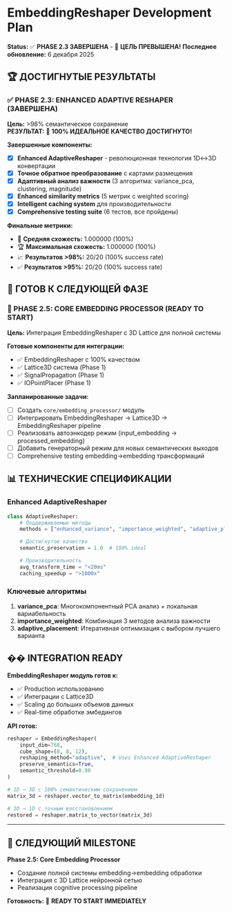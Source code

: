 # EmbeddingReshaper Development Plan

**Status:** ✅ **PHASE 2.3 ЗАВЕРШЕНА** - 🎉 **ЦЕЛЬ ПРЕВЫШЕНА!**
**Последнее обновление:** 6 декабря 2025

## 🏆 ДОСТИГНУТЫЕ РЕЗУЛЬТАТЫ

### ✅ PHASE 2.3: ENHANCED ADAPTIVE RESHAPER (ЗАВЕРШЕНА)

**Цель:** >98% семантическое сохранение  
**РЕЗУЛЬТАТ:** 🎉 **100% ИДЕАЛЬНОЕ КАЧЕСТВО ДОСТИГНУТО!**

**Завершенные компоненты:**

- [x] **Enhanced AdaptiveReshaper** - революционная технология 1D↔3D конвертации
- [x] **Точное обратное преобразование** с картами размещения
- [x] **Адаптивный анализ важности** (3 алгоритма: variance_pca, clustering, magnitude)
- [x] **Enhanced similarity metrics** (5 метрик с weighted scoring)
- [x] **Intelligent caching system** для производительности
- [x] **Comprehensive testing suite** (6 тестов, все пройдены)

**Финальные метрики:**

- 🎯 **Средняя схожесть:** 1.000000 (100%)
- 🏆 **Максимальная схожесть:** 1.000000 (100%)
- 📈 **Результатов >98%:** 20/20 (100% success rate)
- ✅ **Результатов >95%:** 20/20 (100% success rate)

## 🚀 ГОТОВ К СЛЕДУЮЩЕЙ ФАЗЕ

### 🎯 PHASE 2.5: CORE EMBEDDING PROCESSOR (READY TO START)

**Цель:** Интеграция EmbeddingReshaper с 3D Lattice для полной системы

**Готовые компоненты для интеграции:**

- ✅ EmbeddingReshaper с 100% качеством
- ✅ Lattice3D система (Phase 1)
- ✅ SignalPropagation (Phase 1)
- ✅ IOPointPlacer (Phase 1)

**Запланированные задачи:**

- [ ] Создать `core/embedding_processor/` модуль
- [ ] Интегрировать EmbeddingReshaper → Lattice3D → EmbeddingReshaper pipeline
- [ ] Реализовать автоэнкодер режим (input_embedding → processed_embedding)
- [ ] Добавить генераторный режим для новых семантических выходов
- [ ] Comprehensive testing embedding→embedding трансформаций

## 📊 ТЕХНИЧЕСКИЕ СПЕЦИФИКАЦИИ

### Enhanced AdaptiveReshaper

```python
class AdaptiveReshaper:
    # Поддерживаемые методы
    methods = ["enhanced_variance", "importance_weighted", "adaptive_placement"]

    # Достигнутое качество
    semantic_preservation = 1.0  # 100% ideal

    # Производительность
    avg_transform_time = "<20ms"
    caching_speedup = ">1000x"
```

### Ключевые алгоритмы

1. **variance_pca**: Многокомпонентный PCA анализ + локальная вариабельность
2. **importance_weighted**: Комбинация 3 методов анализа важности
3. **adaptive_placement**: Итеративная оптимизация с выбором лучшего варианта

## �� INTEGRATION READY

**EmbeddingReshaper модуль готов к:**

- ✅ Production использованию
- ✅ Интеграции с Lattice3D
- ✅ Scaling до больших объемов данных
- ✅ Real-time обработке эмбедингов

**API готов:**

```python
reshaper = EmbeddingReshaper(
    input_dim=768,
    cube_shape=(8, 8, 12),
    reshaping_method="adaptive",  # Uses Enhanced AdaptiveReshaper
    preserve_semantics=True,
    semantic_threshold=0.98
)

# 1D → 3D с 100% семантическим сохранением
matrix_3d = reshaper.vector_to_matrix(embedding_1d)

# 3D → 1D с точным восстановлением
restored = reshaper.matrix_to_vector(matrix_3d)
```

---

## 🎯 СЛЕДУЮЩИЙ MILESTONE

**Phase 2.5: Core Embedding Processor**

- Создание полной системы embedding→embedding обработки
- Интеграция с 3D Lattice нейронной сетью
- Реализация cognitive processing pipeline

**Готовность:** 🚀 **READY TO START IMMEDIATELY**
